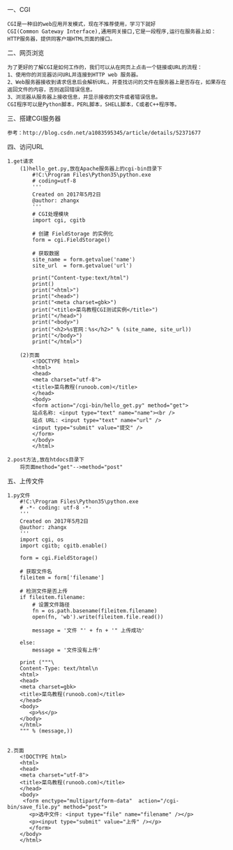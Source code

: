 一、CGI
	
	CGI是一种旧的web应用开发模式，现在不推荐使用，学习下就好
	CGI(Common Gateway Interface),通用网关接口,它是一段程序,运行在服务器上如：HTTP服务器，提供同客户端HTML页面的接口。

二、网页浏览

	为了更好的了解CGI是如何工作的，我们可以从在网页上点击一个链接或URL的流程：
	1、使用你的浏览器访问URL并连接到HTTP web 服务器。
	2、Web服务器接收到请求信息后会解析URL，并查找访问的文件在服务器上是否存在，如果存在返回文件的内容，否则返回错误信息。
	3、浏览器从服务器上接收信息，并显示接收的文件或者错误信息。
	CGI程序可以是Python脚本，PERL脚本，SHELL脚本，C或者C++程序等。

三、搭建CGI服务器

	参考：http://blog.csdn.net/a1083595345/article/details/52371677

四、访问URL

	1.get请求
		(1)hello_get.py,放在Apache服务器上的cgi-bin目录下
			#!C:\Program Files\Python35\python.exe
			# coding=utf-8
			'''
			Created on 2017年5月2日
			@author: zhangx
			'''
			# CGI处理模块
			import cgi, cgitb 
			
			# 创建 FieldStorage 的实例化
			form = cgi.FieldStorage() 
			
			# 获取数据
			site_name = form.getvalue('name')
			site_url  = form.getvalue('url')
			
			print("Content-type:text/html")
			print()
			print("<html>")
			print("<head>")
			print("<meta charset=gbk>")
			print("<title>菜鸟教程CGI测试实例</title>")
			print("</head>")
			print("<body>")
			print("<h2>%s官网：%s</h2>" % (site_name, site_url))
			print("</body>")
			print("</html>")
		
		(2)页面
			<!DOCTYPE html>
			<html>
			<head>
			<meta charset="utf-8">
			<title>菜鸟教程(runoob.com)</title>
			</head>
			<body>
			<form action="/cgi-bin/hello_get.py" method="get">
			站点名称: <input type="text" name="name"><br />
			站点 URL: <input type="text" name="url" />
			<input type="submit" value="提交" />
			</form>
			</body>
			</html>

	2.post方法,放在htdocs目录下
		将页面method="get"-->method="post"

五、上传文件
	
	1.py文件
		#!C:\Program Files\Python35\python.exe
		# -*- coding: utf-8 -*-  
		'''
		Created on 2017年5月2日
		@author: zhangx
		'''
		import cgi, os
		import cgitb; cgitb.enable()
		
		form = cgi.FieldStorage()
		
		# 获取文件名
		fileitem = form['filename']
		
		# 检测文件是否上传
		if fileitem.filename:
		    # 设置文件路径 
		    fn = os.path.basename(fileitem.filename)
		    open(fn, 'wb').write(fileitem.file.read())
		
		    message = '文件 "' + fn + '" 上传成功'
		   
		else:
		    message = '文件没有上传'
		   
		print ("""\
		Content-Type: text/html\n
		<html>
		<head>
		<meta charset=gbk>
		<title>菜鸟教程(runoob.com)</title>
		</head>
		<body>
		   <p>%s</p>
		</body>
		</html>
		""" % (message,))
	
	
	2.页面
		<!DOCTYPE html>
		<html>
		<head>
		<meta charset="utf-8">
		<title>菜鸟教程(runoob.com)</title>
		</head>
		<body>
		 <form enctype="multipart/form-data"  action="/cgi-bin/save_file.py" method="post">
		   <p>选中文件: <input type="file" name="filename" /></p>
		   <p><input type="submit" value="上传" /></p>
		   </form>
		</body>
		</html>
